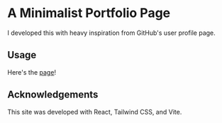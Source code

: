 # A Minimalist Portfolio Page

I developed this with heavy inspiration from GitHub's user profile page.

## Usage

Here's the [page](https://rafaykhan.org)!

## Acknowledgements

This site was developed with React, Tailwind CSS, and Vite.
